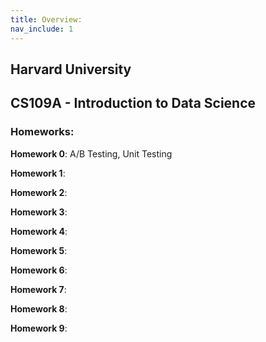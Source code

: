 ```yaml
---
title: Overview:
nav_include: 1
---
```


## Harvard University 
## CS109A - Introduction to Data Science

### Homeworks:

**Homework 0**: A/B Testing, Unit Testing

**Homework 1**: 

**Homework 2**: 

**Homework 3**: 

**Homework 4**: 

**Homework 5**: 

**Homework 6**: 

**Homework 7**: 

**Homework 8**: 

**Homework 9**: 

